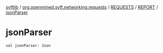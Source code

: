 [syftlib](../../../index.md) / [org.openmined.syft.networking.requests](../../index.md) / [REQUESTS](../index.md) / [REPORT](index.md) / [jsonParser](./json-parser.md)

# jsonParser

`val jsonParser: Json`